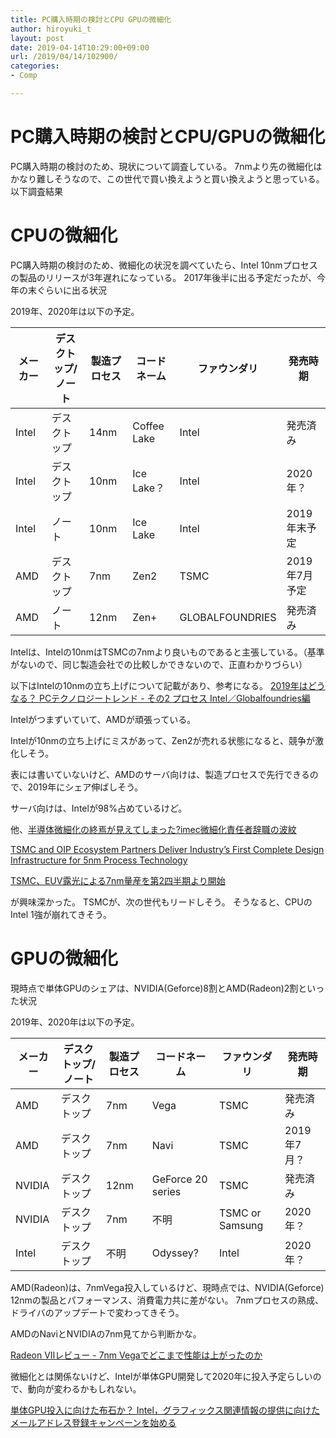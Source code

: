 ```yaml
---
title: PC購入時期の検討とCPU GPUの微細化
author: hiroyuki_t
layout: post
date: 2019-04-14T10:29:00+09:00
url: /2019/04/14/102900/
categories:
- Comp

---
```


# PC購入時期の検討とCPU/GPUの微細化
PC購入時期の検討のため、現状について調査している。
7nmより先の微細化はかなり難しそうなので、この世代で買い換えようと買い換えようと思っている。
以下調査結果

# CPUの微細化
PC購入時期の検討のため、微細化の状況を調べていたら、Intel 10nmプロセスの製品のリリースが3年遅れになっている。
2017年後半に出る予定だったが、今年の末ぐらいに出る状況

2019年、2020年は以下の予定。

| メーカー | デスクトップ/ノート | 製造プロセス | コードネーム | ファウンダリ    | 発売時期      |
|----------|---------------------|--------------|--------------|-----------------|---------------|
| Intel    | デスクトップ        | 14nm         | Coffee Lake      | Intel           | 発売済み      |
| Intel    | デスクトップ        | 10nm         | Ice Lake？     | Intel           | 2020年？      |
| Intel    | ノート              | 10nm         | Ice Lake     | Intel           | 2019年末予定      |
| AMD      | デスクトップ        | 7nm          | Zen2         | TSMC            | 2019年7月予定 |
| AMD      | ノート              | 12nm         | Zen+         | GLOBALFOUNDRIES | 発売済み      |


Intelは、Intelの10nmはTSMCの7nmより良いものであると主張している。（基準がないので、同じ製造会社での比較しかできないので、正直わかりづらい）

以下はIntelの10nmの立ち上げについて記載があり、参考になる。
[2019年はどうなる？ PCテクノロジートレンド - その2 プロセス Intel／Globalfoundries編](https://news.mynavi.jp/article/20190102-749929/)

Intelがつまずいていて、AMDが頑張っている。

Intelが10nmの立ち上げにミスがあって、Zen2が売れる状態になると、競争が激化しそう。

表には書いていないけど、AMDのサーバ向けは、製造プロセスで先行できるので、2019年にシェア伸ばしそう。

サーバ向けは、Intelが98%占めているけど。

他、[半導体微細化の終焉が見えてしまった?imec微細化責任者辞職の波紋](https://www.semiconportal.com/archive/blog/insiders/hattori/181005-minitualization.html)

[TSMC and OIP Ecosystem Partners Deliver Industry’s First Complete Design Infrastructure for 5nm Process Technology](https://www.tsmc.com/tsmcdotcom/PRListingNewsArchivesAction.do?action=detail&newsid=THPGWQTHTH)

[TSMC、EUV露光による7nm量産を第2四半期より開始](https://pc.watch.impress.co.jp/docs/news/1169430.html)


が興味深かった。
TSMCが、次の世代もリードしそう。
そうなると、CPUのIntel 1強が崩れてきそう。

# GPUの微細化
現時点で単体GPUのシェアは、NVIDIA(Geforce)8割とAMD(Radeon)2割といった状況

2019年、2020年は以下の予定。

| メーカー | デスクトップ/ノート | 製造プロセス | コードネーム | ファウンダリ    | 発売時期      |
|----------|---------------------|--------------|--------------|-----------------|---------------|
| AMD    | デスクトップ        | 7nm         | Vega      | TSMC           | 発売済み      |
| AMD    | デスクトップ        | 7nm         | Navi      | TSMC           | 2019年7月？      |
| NVIDIA   | デスクトップ         | 12nm         | GeForce 20 series     | TSMC           | 発売済み
| NVIDIA   | デスクトップ         | 7nm         | 不明     | TSMC or Samsung          | 2020年？
| Intel   | デスクトップ         | 不明         | Odyssey?     | Intel           | 2020年？

      
AMD(Radeon)は、7nmVega投入しているけど、現時点では、NVIDIA(Geforce) 12nmの製品とパフォーマンス、消費電力共に差がない。
7nmプロセスの熟成、ドライバのアップデートで変わってきそう。

AMDのNaviとNVIDIAの7nm見てから判断かな。

[Radeon VIIレビュー - 7nm Vegaでどこまで性能は上がったのか](https://news.mynavi.jp/article/20190207-768860/)

微細化とは関係ないけど、Intelが単体GPU開発して2020年に投入予定らしいので、動向が変わるかもしれない。

[単体GPU投入に向けた布石か？ Intel，グラフィックス関連情報の提供に向けたメールアドレス登録キャンペーンを始める](https://www.4gamer.net/games/999/G999902/20190221069/)





